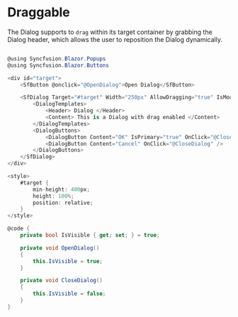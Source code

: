 # Draggable

The Dialog supports to `drag` within its target container by grabbing the Dialog header, which allows the user to reposition the Dialog dynamically.

```csharp

@using Syncfusion.Blazor.Popups
@using Syncfusion.Blazor.Buttons

<div id="target">
    <SfButton @onclick="@OpenDialog">Open Dialog</SfButton>

    <SfDialog Target="#target" Width="250px" AllowDragging="true" IsModal="true" ShowCloseIcon="true" @bind-Visible="@IsVisible">
        <DialogTemplates>
            <Header> Dialog </Header>
            <Content> This is a Dialog with drag enabled </Content>
        </DialogTemplates>
        <DialogButtons>
            <DialogButton Content="OK" IsPrimary="true" OnClick="@CloseDialog" />
            <DialogButton Content="Cancel" OnClick="@CloseDialog" />
        </DialogButtons>
    </SfDialog>
</div>

<style>
    #target {
        min-height: 400px;
        height: 100%;
        position: relative;
    }
</style>

@code {
    private bool IsVisible { get; set; } = true;

    private void OpenDialog()
    {
        this.IsVisible = true;
    }

    private void CloseDialog()
    {
        this.IsVisible = false;
    }
}

```